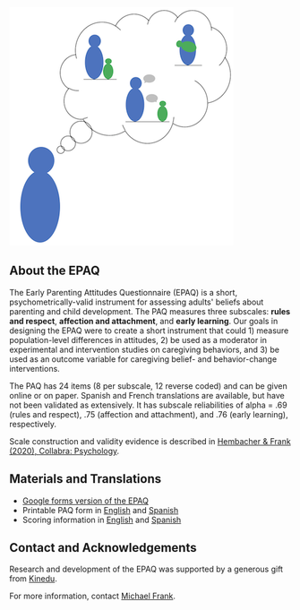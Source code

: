 ![logo.png](logo.png)

## About the EPAQ

The Early Parenting Attitudes Questionnaire (EPAQ) is a short, psychometrically-valid instrument for assessing adults' beliefs about parenting and child development. The PAQ measures three subscales: **rules and respect**, **affection and attachment**, and **early learning**. Our goals in designing the EPAQ were to create a short instrument that could 1) measure population-level differences in attitudes, 2) be used as a moderator in experimental and intervention studies on caregiving behaviors, and 3) be used as an outcome variable for caregiving belief- and behavior-change interventions.

The PAQ has 24 items (8 per subscale, 12 reverse coded) and can be given online or on paper. Spanish and French translations are available, but have not been validated as extensively. It has subscale reliabilities of alpha = .69 (rules and respect), .75 (affection and attachment), and .76 (early learning), respectively. 

Scale construction and validity evidence is described in [Hembacher & Frank (2020), Collabra: Psychology](https://www.collabra.org/article/10.1525/collabra.190/).

## Materials and Translations

* [Google forms version of the EPAQ](https://drive.google.com/open?id=12_6uMkoPapp5-AW6hpSQ8bAwx6vq-5oZOhUZH4dFgjk)
* Printable PAQ form in [English](https://drive.google.com/open?id=1ND3AT17TGto3-KJ5u0DD1r19Q5rowgL4Lg5XM8UMr6M) and [Spanish](https://drive.google.com/open?id=1yRye8nYAlwYQVPOgTYf-pqgAoH1O00zPuo5JA9_QQ-M)
* Scoring information in [English](https://drive.google.com/open?id=1ovMXj28zAnTO5IrJ-HRxJPXrtIdOFLjwY1P1yXOLYzU) and [Spanish](https://drive.google.com/open?id=1U-rQvxZa04A3MjJJM2ILxbPijC0Awrk0FMGNP3Jud6E)

## Contact and Acknowledgements

Research and development of the EPAQ was supported by a generous gift from [Kinedu](https://www.kinedu.com/).

For more information, contact [Michael Frank](http://web.stanford.edu/~mcfrank/).
